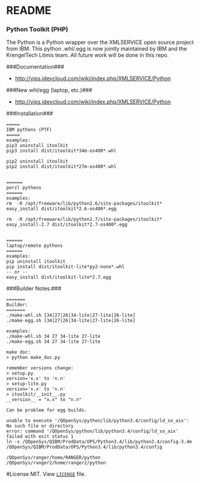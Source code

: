 # README #

### Python Toolkit (PHP) ###
The Python is a Python wrapper over the XMLSERVICE open source project from IBM. 
This python .whl/.egg is now jointly maintained by IBM and the KrengelTech Litmis team. 
All future work will be done in this repo.

###Documentation###
* http://yips.idevcloud.com/wiki/index.php/XMLSERVICE/Python

###New whl/egg (laptop, etc.)###
* http://yips.idevcloud.com/wiki/index.php/XMLSERVICE/Python


###Installation###

```
=====
IBM pythons (PTF)
=====
examples:
pip3 uninstall itoolkit
pip3 install dist/itoolkit*34m-os400*.whl

pip2 uninstall itoolkit
pip2 install dist/itoolkit*27m-os400*.whl


======
perzl pythons
======
examples:
rm  -R /opt/freeware/lib/python2.6/site-packages/itoolkit*
easy_install dist/itoolkit*2.6-os400*.egg

rm  -R /opt/freeware/lib/python2.7/site-packages/itoolkit*
easy_install-2.7 dist/itoolkit*2.7-os400*.egg


======
laptop/remote pythons
======
examples:
pip uninstall itoolkit
pip install dist/itoolkit-lite*py2-none*.whl
-- or --
easy_install dist/itoolkit-lite*2.7.egg

```

###Builder Notes:###
```
=======
Builder:
=======
./make-whl.sh [34|27|26|34-lite|27-lite|26-lite]
./make-egg.sh [34|27|26|34-lite|27-lite|26-lite]

examples:
./make-whl.sh 34 27 34-lite 27-lite
./make-egg.sh 34 27 34-lite 27-lite

make doc:
> python make_doc.py

remember versions change:
> setup.py
version='x.x' to 'n.n'
> setup-lite.py
version='x.x' to 'n.n'
> itoolkit/__init__.py
__version__ = "x.x" to "n.n"

Can be problem for egg builds.

unable to execute '/QOpenSys/python/lib/python3.4/config/ld_so_aix': No such file or directory
error: command '/QOpenSys/python/lib/python3.4/config/ld_so_aix' failed with exit status 1
ln -s /QOpenSys/QIBM/ProdData/OPS/Python3.4/lib/python3.4/config-3.4m /QOpenSys/QIBM/ProdData/OPS/Python3.4/lib/python3.4/config

/QOpenSys/ranger/home/RANGER/python
/QOpenSys/ranger2/home/ranger2/python
```

#License
MIT.  View [`LICENSE`](https://bitbucket.org/litmis/python-itoolkit/src) file.